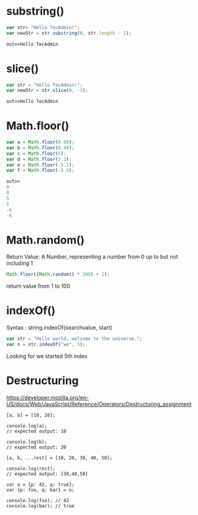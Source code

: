 # substring()

```Javascript
var str= "Hello TecAdmin!";
var newStr = str.substring(0, str.length - 1);

out=>Hello TecAdmin
```
# slice()
```Javascript
var str = "Hello TecAdmin!";
var newStr = str.slice(0, -1);

out=>Hello TecAdmin
```
# Math.floor()
```Javascript
var a = Math.floor(0.60);
var b = Math.floor(0.40);
var c = Math.floor(5);
var d = Math.floor(5.1);
var e = Math.floor(-5.1);
var f = Math.floor(-5.9);

out=>
0
0
5
5
-6
-6
```
# Math.random()
Return Value:	A Number, representing a number from 0 up to but not including 1

```javascript
Math.floor((Math.random() * 100) + 1);
```
return value from 1 to 100

# indexOf()
Syntax : string.indexOf(searchvalue, start)  
```js
var str = "Hello world, welcome to the universe.";
var n = str.indexOf("we", 5);
```
Looking for we started 5th index

# Destructuring
https://developer.mozilla.org/en-US/docs/Web/JavaScript/Reference/Operators/Destructuring_assignment
```
[a, b] = [10, 20];

console.log(a);
// expected output: 10

console.log(b);
// expected output: 20

[a, b, ...rest] = [10, 20, 30, 40, 50];

console.log(rest);
// expected output: [30,40,50]

var o = {p: 42, q: true};
var {p: foo, q: bar} = o;
 
console.log(foo); // 42 
console.log(bar); // true
```
